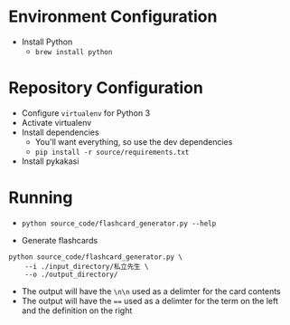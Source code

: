 # Environment Configuration
- Install Python
    - `brew install python`

# Repository Configuration
- Configure `virtualenv` for Python 3
- Activate virtualenv
- Install dependencies
    - You'll want everything, so use the dev dependencies
    - `pip install -r source/requirements.txt`
- Install pykakasi

# Running
- `python source_code/flashcard_generator.py --help`

- Generate flashcards
```
python source_code/flashcard_generator.py \
    --i ./input_directory/私立先生 \
    --o ./output_directory/
```

- The output will have the `\n\n` used as a delimter for the card contents
- The output will have the `==` used as a delimter for the term on the left and the definition on the right